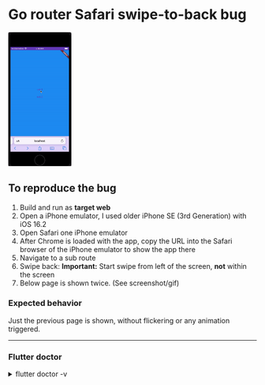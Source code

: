 # Go router Safari swipe-to-back bug

<img src="bug.gif" width="128"/>

## To reproduce the bug

1. Build and run as **target web**
2. Open a iPhone emulator, I used older iPhone SE (3rd Generation) with iOS 16.2
3. Open Safari one iPhone emulator
4. After Chrome is loaded with the app, copy the URL into the Safari browser of the iPhone emulator
   to show the app there
5. Navigate to a sub route
6. Swipe back: **Important:** Start swipe from left of the screen, **not** within the screen
7. Below page is shown twice. (See screenshot/gif)

### Expected behavior

Just the previous page is shown, without flickering or any animation triggered.

---

### Flutter doctor

<details>
    <summary>flutter doctor -v</summary>
    [✓] Flutter (Channel stable, 3.13.6, on macOS 13.1 22C65 darwin-arm64, locale de-DE)
• Flutter version 3.13.6 on channel stable at /Users/daniel.riegler/Documents/flutter
• Upstream repository https://github.com/flutter/flutter.git
• Framework revision ead455963c (vor 2 Wochen), 2023-09-26 18:28:17 -0700
• Engine revision a794cf2681
• Dart version 3.1.3
• DevTools version 2.25.0

[✓] Android toolchain - develop for Android devices (Android SDK version 33.0.0)
• Android SDK at /Users/daniel.riegler/Library/Android/sdk
• Platform android-33, build-tools 33.0.0
• Java binary at: /Users/daniel.riegler/Library/Application
Support/JetBrains/Toolbox/apps/AndroidStudio/ch-0/223.8836.35.2231.10671973/Android
Studio.app/Contents/jbr/Contents/Home/bin/java
• Java version OpenJDK Runtime Environment (build 17.0.6+0-17.0.6b829.9-10027231)
• All Android licenses accepted.

[✓] Xcode - develop for iOS and macOS (Xcode 14.2)
• Xcode at /Applications/Xcode.app/Contents/Developer
• Build 14C18
• CocoaPods version 1.12.0

[✓] Chrome - develop for the web
• Chrome at /Applications/Google Chrome.app/Contents/MacOS/Google Chrome

[!] Android Studio (version unknown)
• Android Studio at /Users/daniel.riegler/Library/Application
Support/JetBrains/Toolbox/apps/AndroidStudio/ch-1/221.5921.22.2211.8881706/Android Studio
Preview.app/Contents
• Flutter plugin can be installed from:
🔨 https://plugins.jetbrains.com/plugin/9212-flutter
• Dart plugin can be installed from:
🔨 https://plugins.jetbrains.com/plugin/6351-dart
✗ Unable to determine Android Studio version.
• Java version OpenJDK Runtime Environment (build 11.0.13+0-b1751.21-8125866)

[!] Android Studio (version unknown)
• Android Studio at /Users/daniel.riegler/Library/Application
Support/JetBrains/Toolbox/apps/AndroidStudio/ch-1/221.6008.13.2211.8963757/Android Studio
Preview.app/Contents
• Flutter plugin can be installed from:
🔨 https://plugins.jetbrains.com/plugin/9212-flutter
• Dart plugin can be installed from:
🔨 https://plugins.jetbrains.com/plugin/6351-dart
✗ Unable to determine Android Studio version.
• Java version OpenJDK Runtime Environment (build 11.0.15+0-b2043.56-8887301)

[✓] Android Studio (version 2022.1)
• Android Studio at /Users/daniel.riegler/Library/Application
Support/JetBrains/Toolbox/apps/AndroidStudio/ch-0/221.6008.13.2211.9619390/Android
Studio.app/Contents
• Flutter plugin can be installed from:
🔨 https://plugins.jetbrains.com/plugin/9212-flutter
• Dart plugin can be installed from:
🔨 https://plugins.jetbrains.com/plugin/6351-dart
• Java version OpenJDK Runtime Environment (build 11.0.15+0-b2043.56-8887301)

[✓] Android Studio (version 2022.3)
• Android Studio at /Users/daniel.riegler/Library/Application
Support/JetBrains/Toolbox/apps/AndroidStudio/ch-0/223.8836.35.2231.10671973/Android
Studio.app/Contents
• Flutter plugin can be installed from:
🔨 https://plugins.jetbrains.com/plugin/9212-flutter
• Dart plugin can be installed from:
🔨 https://plugins.jetbrains.com/plugin/6351-dart
• Java version OpenJDK Runtime Environment (build 17.0.6+0-17.0.6b829.9-10027231)

[✓] IntelliJ IDEA Community Edition (version 2022.2.1)
• IntelliJ at /Users/daniel.riegler/Library/Application
Support/JetBrains/Toolbox/apps/IDEA-C/ch-0/222.3739.54/IntelliJ IDEA CE.app
• Flutter plugin can be installed from:
🔨 https://plugins.jetbrains.com/plugin/9212-flutter
• Dart plugin can be installed from:
🔨 https://plugins.jetbrains.com/plugin/6351-dart

[✓] IntelliJ IDEA Community Edition (version 2022.2.3)
• IntelliJ at /Users/daniel.riegler/Library/Application
Support/JetBrains/Toolbox/apps/IDEA-C/ch-0/222.4345.14/IntelliJ IDEA CE.app
• Flutter plugin can be installed from:
🔨 https://plugins.jetbrains.com/plugin/9212-flutter
• Dart plugin can be installed from:
🔨 https://plugins.jetbrains.com/plugin/6351-dart

[✓] VS Code (version 1.74.0)
• VS Code at /Users/daniel.riegler/Downloads/Visual Studio Code.app/Contents
• Flutter extension version 3.60.0

[✓] Connected device (3 available)
• iPhone SE (3rd generation) (mobile) • 25B44BCC-A96A-4FE2-98AB-88A6FB854209 • ios •
com.apple.CoreSimulator.SimRuntime.iOS-16-2 (simulator)
• macOS (desktop)                     • macos • darwin-arm64 • macOS 13.1 22C65 darwin-arm64
• Chrome (web)                        • chrome • web-javascript • Google Chrome 117.0.5938.149

[✓] Network resources
• All expected network resources are available.

! Doctor found issues in 2 categories.
</details>

